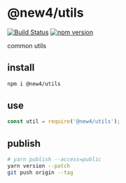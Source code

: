 # @new4/utils

[![Build Status](https://travis-ci.org/new4/utils.svg?branch=master)](https://travis-ci.org/new4/utils)
[![npm version](https://badge.fury.io/js/%40new4%2Futils.svg)](https://badge.fury.io/js/%40new4%2Futils)

common utils

## install

```bash
npm i @new4/utils
```

## use

```js
const util = require('@new4/utils');
```

## publish

```bash
# yarn publish --access=public
yarn version --patch
git push origin --tag
```
